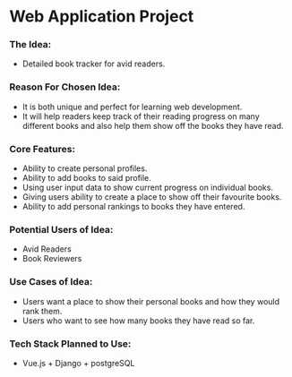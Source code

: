 # Web Application Project

### The Idea:
+ Detailed book tracker for avid readers.


### Reason For Chosen Idea:
+ It is both unique and perfect for learning web development. 
+ It will help readers keep track of their reading progress on many different books and also help them show off the books they have read.

### Core Features:
+ Ability to create personal profiles.
+ Ability to add books to said profile.
+ Using user input data to show current progress on individual books.
+ Giving users ability to create a place to show off their favourite books.
+ Ability to add personal rankings to books they have entered.

### Potential Users of Idea:
+ Avid Readers
+ Book Reviewers

### Use Cases of Idea:
+ Users want a place to show their personal books and how they would rank them.
+ Users who want to see how many books they have read so far.

### Tech Stack Planned to Use:

* Vue.js + Django + postgreSQL



















